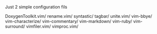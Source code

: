 Just 2 simple configuration fils


DoxygenToolkit.vim/  rename.vim/  syntastic/  tagbar/  unite.vim/  vim-bbye/
vim-characterize/  vim-commentary/  vim-markdown/  vim-ruby/  vim-surround/
vimfiler.vim/  vimproc.vim/
